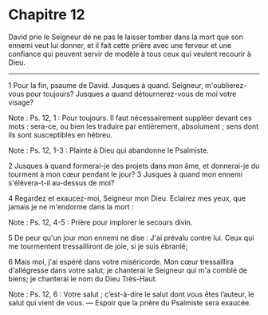 # Chapitre 12

David prie le Seigneur de ne pas le laisser tomber dans la mort que son ennemi veut lui donner, et il fait cette prière avec une ferveur et une confiance qui peuvent servir de modèle à tous ceux qui veulent recourir à Dieu.

***

1 Pour la fin, psaume de David. Jusques à quand. Seigneur, m'oublierez-vous pour toujours? Jusques a quand détournerez-vous de moi votre visage?

<span class="bible-note">Note : </span> Ps. 12, 1 : Pour toujours. Il faut nécessairement suppléer devant ces mots : sera-ce, ou bien les traduire par entièrement, absolument ; sens dont ils sont susceptibles en hébreu.

<span class="bible-note">Note : </span> Ps. 12, 1-3 : Plainte à Dieu qui abandonne le Psalmiste.


2 Jusques à quand formerai-je des projets dans mon âme, et donnerai-je du tourment à mon cœur pendant le jour? 3 Jusques à quand mon ennemi s'élèvera-t-il au-dessus de moi?


4 Regardez et exaucez-moi, Seigneur mon Dieu. Eclairez mes yeux, que jamais je ne m'endorme dans la mort :

<span class="bible-note">Note : </span> Ps. 12, 4-5 : Prière pour implorer le secours divin.

5 De peur qu'un jour mon ennemi ne dise : J'ai prévalu contre lui. Ceux qui me tourmentent tressailliront de joie, si je suis ébranlé;


6 Mais moi, j'ai espéré dans votre miséricorde. Mon cœur tressaillira d'allégresse dans votre salut; je chanterai le Seigneur qui m'a comblé de biens; je chanterai le nom du Dieu Très-Haut.

<span class="bible-note">Note : </span> Ps. 12, 6 : Votre salut ; c’est-à-dire le salut dont vous êtes l’auteur, le salut qui vient de vous. ― Espoir que la prière du Psalmiste sera exaucée.

